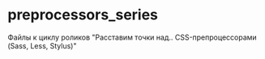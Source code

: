 # preprocessors_series
Файлы к циклу роликов "Расставим точки над.. CSS-препроцессорами (Sass, Less, Stylus)"
